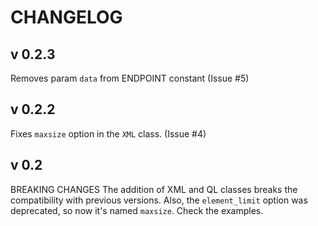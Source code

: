 CHANGELOG
=========
v 0.2.3
--------
Removes param `data` from ENDPOINT constant (Issue #5)

v 0.2.2
-------
Fixes `maxsize` option in the `XML` class. (Issue #4)

v 0.2
-----
BREAKING CHANGES
The addition of XML and QL classes breaks the compatibility with previous versions. Also, the `element_limit` option was deprecated, so now it's named `maxsize`. Check the examples.
